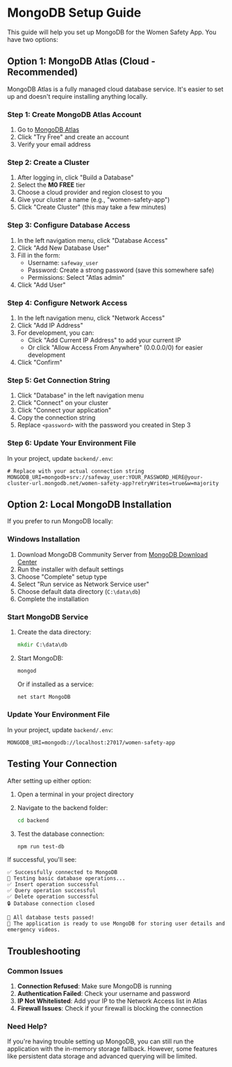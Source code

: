 # MongoDB Setup Guide

This guide will help you set up MongoDB for the Women Safety App. You have two options:

## Option 1: MongoDB Atlas (Cloud - Recommended)

MongoDB Atlas is a fully managed cloud database service. It's easier to set up and doesn't require installing anything locally.

### Step 1: Create MongoDB Atlas Account

1. Go to [MongoDB Atlas](https://www.mongodb.com/atlas)
2. Click "Try Free" and create an account
3. Verify your email address

### Step 2: Create a Cluster

1. After logging in, click "Build a Database"
2. Select the **M0 FREE** tier
3. Choose a cloud provider and region closest to you
4. Give your cluster a name (e.g., "women-safety-app")
5. Click "Create Cluster" (this may take a few minutes)

### Step 3: Configure Database Access

1. In the left navigation menu, click "Database Access"
2. Click "Add New Database User"
3. Fill in the form:
   - Username: `safeway_user`
   - Password: Create a strong password (save this somewhere safe)
   - Permissions: Select "Atlas admin"
4. Click "Add User"

### Step 4: Configure Network Access

1. In the left navigation menu, click "Network Access"
2. Click "Add IP Address"
3. For development, you can:
   - Click "Add Current IP Address" to add your current IP
   - Or click "Allow Access From Anywhere" (0.0.0.0/0) for easier development
4. Click "Confirm"

### Step 5: Get Connection String

1. Click "Database" in the left navigation menu
2. Click "Connect" on your cluster
3. Click "Connect your application"
4. Copy the connection string
5. Replace `<password>` with the password you created in Step 3

### Step 6: Update Your Environment File

In your project, update `backend/.env`:

```env
# Replace with your actual connection string
MONGODB_URI=mongodb+srv://safeway_user:YOUR_PASSWORD_HERE@your-cluster-url.mongodb.net/women-safety-app?retryWrites=true&w=majority
```

## Option 2: Local MongoDB Installation

If you prefer to run MongoDB locally:

### Windows Installation

1. Download MongoDB Community Server from [MongoDB Download Center](https://www.mongodb.com/try/download/community)
2. Run the installer with default settings
3. Choose "Complete" setup type
4. Select "Run service as Network Service user"
5. Choose default data directory (`C:\data\db`)
6. Complete the installation

### Start MongoDB Service

1. Create the data directory:
   ```cmd
   mkdir C:\data\db
   ```

2. Start MongoDB:
   ```cmd
   mongod
   ```

   Or if installed as a service:
   ```cmd
   net start MongoDB
   ```

### Update Your Environment File

In your project, update `backend/.env`:

```env
MONGODB_URI=mongodb://localhost:27017/women-safety-app
```

## Testing Your Connection

After setting up either option:

1. Open a terminal in your project directory
2. Navigate to the backend folder:
   ```bash
   cd backend
   ```

3. Test the database connection:
   ```bash
   npm run test-db
   ```

If successful, you'll see:
```
✅ Successfully connected to MongoDB
🧪 Testing basic database operations...
✅ Insert operation successful
✅ Query operation successful
✅ Delete operation successful
🔒 Database connection closed

🎉 All database tests passed!
🚀 The application is ready to use MongoDB for storing user details and emergency videos.
```

## Troubleshooting

### Common Issues

1. **Connection Refused**: Make sure MongoDB is running
2. **Authentication Failed**: Check your username and password
3. **IP Not Whitelisted**: Add your IP to the Network Access list in Atlas
4. **Firewall Issues**: Check if your firewall is blocking the connection

### Need Help?

If you're having trouble setting up MongoDB, you can still run the application with the in-memory storage fallback. However, some features like persistent data storage and advanced querying will be limited.